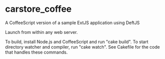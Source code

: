 carstore_coffee
===============

A CoffeeScript version of a sample ExtJS application using DeftJS

Launch from within any web server.

To build, install Node.js and CoffeeScript and run "cake build".
To start directory watcher and compiler, run "cake watch".
See Cakefile for the code that handles these commands.